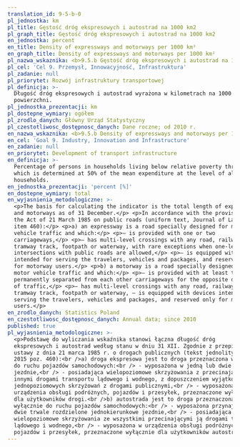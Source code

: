 ```yaml
---
translation_id: 9-5-b-0
pl_jednostka: km
pl_title: Gęstość dróg ekspresowych i autostrad na 1000 km2
pl_graph_title: Gęstość dróg ekspresowych i autostrad na 1000 km2
en_jednostka: percent
en_title: Density of expressways and motorways per 1000 km²
en_graph_title: Density of expressways and motorways per 1000 km²
pl_nazwa_wskaznika: <b>9.5.b Gęstość dróg ekspresowych i autostrad na 1000 km2</b>
pl_cel: 'Cel 9. Przemysł, Innowacyjność, Infrastruktura'
pl_zadanie: null
pl_priorytet: Rozwój infrastruktury transportowej
pl_definicja: >-
  Długość dróg ekspresowych i autostrad wyrażona w kilometrach na 1000 km2
  powierzchni.
pl_jednostka_prezentacji: km
pl_dostepne_wymiary: ogółem
pl_zrodlo_danych: Główny Urząd Statystyczny
pl_czestotliwosc_dostępnosc_danych: Dane roczne; od 2010 r.
en_nazwa_wskaznika: <b>9.5.b Density of expressways and motorways per 1000 km²</b>
en_cel: 'Goal 9. Industry, Innovation and Infrastructure'
en_zadanie: null
en_priorytet: Development of transport infrastructure
en_definicja: >-
  Percentage of persons in households living below relative poverty threshold
  which is determined at 50% of the mean expenditure at the level of all
  households.
en_jednostka_prezentacji: 'percent [%]'
en_dostepne_wymiary: total
en_wyjasnienia_metodologiczne: >-
  <p>The basis for calculating the indicator is the total length of express-ways
  and motorways as of 31 December.</p> <p>In accordance with the provisions of
  the Act of 21 March 1985 on public roads (uniform text, Journal of Laws 2015
  item 460):</p> <p>a) an expressway is a road specially designed for motor
  vehicle traffic and which:</p> <p>– is provided with one or two
  carriageways,</p> <p>– has multi-level crossings with any road, railway or
  tramway track, footpath or waterway, with rare exceptions when one-level
  intersections with public roads are allowed,</p> <p>– is equipped with devices
  intended for serving the travelers, vehicles and packages, and reserved only
  for motorway users.</p> <p>b) a motorway is a road specially designed for
  motor vehicle traffic and which:</p> <p>– is provided with at least two
  permanently separated from each other carriageways for the opposite directions
  of traffic,</p> <p>– has multi-level crossings with any road, railway or
  tramway track, footpath or waterway, – is equipped with devices intended for
  serving the travelers, vehicles and packages, and reserved only for motorway
  users.</p>
en_zrodlo_danych: Statistics Poland
en_czestotliwosc_dostępnosc_danych: Annual data; since 2010
published: true
pl_wyjasnienia_metodologiczne: >-
  <p>Podstawę do wyliczania wskaźnika stanowi łączna długość dróg
  ekspresowych i autostrad według stanu w dniu 31 XII. Zgodnie z przepisami
  ustawy z dnia 21 marca 1985 r. o drogach publicznych (tekst jednolity Dz. U.
  2015 poz. 460):<br />a) droga ekspresowa jest to droga przeznaczona wyłącznie
  do ruchu pojazdów samochodowych:<br /> - wyposażona w jedną lub dwie
  jezdnie,<br /> - posiadająca wielopoziomowe skrzyżowania z przecinającymi ją
  innymi drogami transportu lądowego i wodnego, z dopuszczeniem wyjątkowo
  jednopoziomowych skrzyżowań z drogami publicznymi,<br /> - wyposażona w
  urządzenia obsługi podróżnych, pojazdów i przesyłek, przeznaczone wyłącznie
  dla użytkowników drogi.<br />b) autostrada jest to droga przeznaczona
  wyłącznie do ruchu pojazdów samochodowych:<br /> - wyposażona przynajmniej w
  dwie trwale rozdzielone jednokierunkowe jezdnie,<br /> - posiadająca
  wielopoziomowe skrzyżowania ze wszystkimi przecinającymi ją drogami transportu
  lądowego i wodnego,<br /> - wyposażona w urządzenia obsługi podróżnych,
  pojazdów i przesyłek, przeznaczone wyłącznie dla użytkowników autostrady.</p>
---
```

